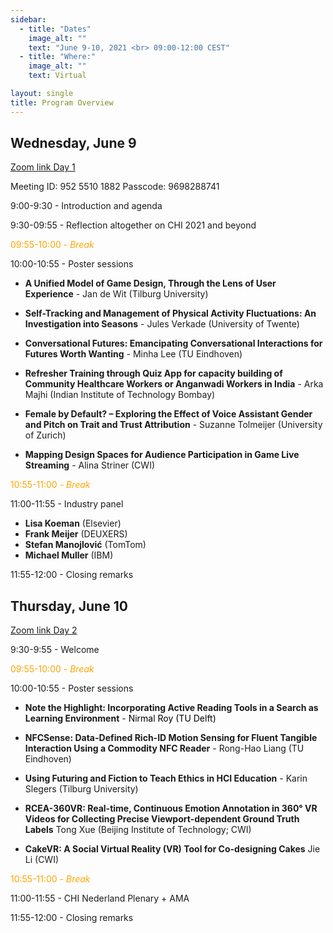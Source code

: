 ```yaml
---
sidebar:
  - title: "Dates"
    image_alt: ""
    text: "June 9-10, 2021 <br> 09:00-12:00 CEST"
  - title: "Where:"
    image_alt: ""
    text: Virtual

layout: single
title: Program Overview
---
```


## Wednesday, June 9

[Zoom link Day 1](https://tilburguniversity.zoom.us/j/95255101882?pwd=RHhncm9LT1pzeVgyZUF3ZXMydFhsdz09)

Meeting ID: 952 5510 1882
Passcode: 9698288741


9:00-9:30 - Introduction and agenda

9:30-09:55 - Reflection altogether on CHI 2021 and beyond

<span style="color:orange"> 09:55-10:00 - *Break* </span>

10:00-10:55 - Poster sessions

- **A Unified Model of Game Design, Through the Lens of User Experience** - Jan de Wit (Tilburg University)

- **Self-Tracking and Management of Physical Activity Fluctuations: An Investigation into Seasons** - Jules Verkade (University of Twente)

- **Conversational Futures: Emancipating Conversational Interactions for Futures Worth Wanting** - Minha Lee (TU Eindhoven)

- **Refresher Training through Quiz App for capacity building of Community Healthcare Workers or Anganwadi Workers in India** - Arka Majhi (Indian Institute of Technology Bombay)

- **Female by Default? – Exploring the Effect of Voice Assistant Gender and Pitch on Trait and Trust Attribution** - Suzanne Tolmeijer (University of Zurich)

- **Mapping Design Spaces for Audience Participation in Game Live Streaming** - Alina Striner (CWI)


<span style="color:orange"> 10:55-11:00 - *Break* </span>



11:00-11:55 - Industry panel

- **Lisa Koeman** (Elsevier)
- **Frank Meijer** (DEUXERS)
- **Stefan Manojlović** (TomTom)
- **Michael Muller** (IBM)

11:55-12:00 - Closing remarks





## Thursday, June 10

[Zoom link Day 2](https://tilburguniversity.zoom.us/j/97104864276?pwd=ZWlkV3F2UnY5SXdDdGloTHBKOEFWdz09)

9:30-9:55 - Welcome

<span style="color:orange"> 09:55-10:00 - *Break* </span>


10:00-10:55 - Poster sessions


- **Note the Highlight: Incorporating Active Reading Tools in a Search as Learning Environment** - <span style="color:#000">Nirmal Roy (TU Delft)</span>

- **NFCSense: Data-Defined Rich-ID Motion Sensing for Fluent Tangible Interaction Using a Commodity NFC Reader** - Rong-Hao Liang (TU Eindhoven)

- **Using Futuring and Fiction to Teach Ethics in HCI Education** - Karin Slegers (Tilburg University)

- **RCEA-360VR: Real-time, Continuous Emotion Annotation in 360° VR Videos for Collecting Precise Viewport-dependent Ground Truth Labels** Tong Xue (Beijing Institute of Technology; CWI)

- **CakeVR: A Social Virtual Reality (VR) Tool for Co-designing Cakes** Jie Li (CWI)


<span style="color:orange"> 10:55-11:00 - *Break* </span>

11:00-11:55 - CHI Nederland Plenary + AMA

11:55-12:00 - Closing remarks








<!-- ## Program

### 11:00 - *Welcome &amp; Coffee*

### 11:30 - Paper Session 1 (Session chair: XX)

- **Paper Title** <span style="color:#f07178">Author Name (affiliation)</span>, ...

- **Paper Title** <span style="color:#f07178">Author Name (affiliation)</span>, ...

- **Paper Title** <span style="color:#f07178">Author Name (affiliation)</span>, ...

---
### 12:30 - *Break*
---

### 13:30 - Paper Session 2 (Session chair: XX)

- **Paper Title** <span style="color:#f07178">Author Name (affiliation)</span>, ...

- **Paper Title** <span style="color:#f07178">Author Name (affiliation)</span>, ...

- **Paper Title** <span style="color:#f07178">Author Name (affiliation)</span>, ...


### 14:30 - Late Breaking Works Session

- **Paper Title** <span style="color:#f07178">Author Name (affiliation)</span>, ...

- **Paper Title** <span style="color:#f07178">Author Name (affiliation)</span>, ...

- **Paper Title** <span style="color:#f07178">Author Name (affiliation)</span>, ...

---
### 15:30 - *Coffee Break*

### 17:00 - *Wrap Up*
---
### 17:30 - *Social event* -->
